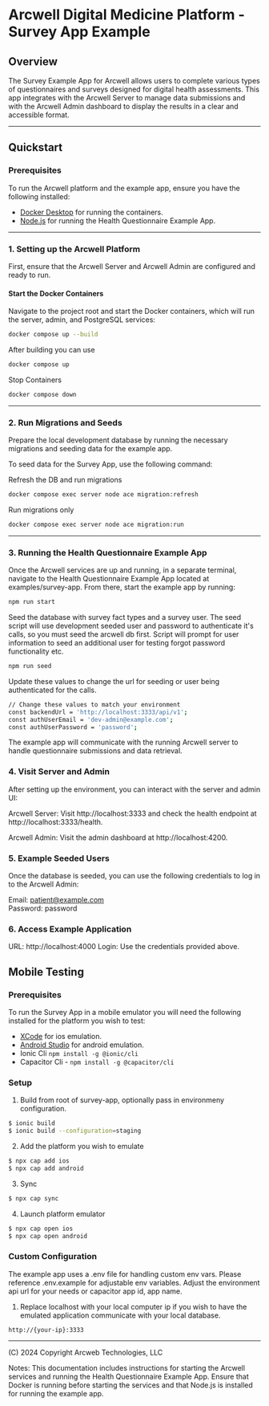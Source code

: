 # Arcwell Digital Medicine Platform - Survey App Example

## Overview
The Survey Example App for Arcwell allows users to complete various types of questionnaires and surveys designed for digital health assessments. This app integrates with the Arcwell Server to manage data submissions and with the Arcwell Admin dashboard to display the results in a clear and accessible format.

---

## Quickstart

### Prerequisites

To run the Arcwell platform and the example app, ensure you have the following installed:

- [Docker Desktop](https://www.docker.com/products/docker-desktop) for running the containers.
- [Node.js](https://nodejs.org/en) for running the Health Questionnaire Example App.

---

### 1. Setting up the Arcwell Platform

First, ensure that the Arcwell Server and Arcwell Admin are configured and ready to run.

#### Start the Docker Containers

Navigate to the project root and start the Docker containers, which will run the server, admin, and PostgreSQL services:

```bash
docker compose up --build
```

After building you can use
```bash
docker compose up
```

Stop Containers
```bash
docker compose down
```

---

### 2. Run Migrations and Seeds

Prepare the local development database by running the necessary migrations and seeding data for the example app.

To seed data for the Survey App, use the following command:

Refresh the DB and run migrations 
```bash
docker compose exec server node ace migration:refresh
```

Run migrations only
```bash 
docker compose exec server node ace migration:run
```

---

### 3. Running the Health Questionnaire Example App
Once the Arcwell services are up and running, in a separate terminal, navigate to the Health Questionnaire Example App located at examples/survey-app. From there, start the example app by running:

```bash
npm run start
```

Seed the database with survey fact types and a survey user. The seed script will use development seeded user and password to authenticate it's calls, so you must seed the arcwell db first. Script will prompt for user information to seed an additional user for testing forgot password functionality etc.
```bash
npm run seed
```
  
Update these values to change the url for seeding or user being authenticated for the calls.
```bash
// Change these values to match your environment
const backendUrl = 'http://localhost:3333/api/v1';
const authUserEmail = 'dev-admin@example.com';
const authUserPassword = 'password';
```

The example app will communicate with the running Arcwell server to handle questionnaire submissions and data retrieval.

### 4. Visit Server and Admin
After setting up the environment, you can interact with the server and admin UI:

Arcwell Server: Visit http://localhost:3333 and check the health endpoint at http://localhost:3333/health.

Arcwell Admin: Visit the admin dashboard at http://localhost:4200.

### 5. Example Seeded Users
Once the database is seeded, you can use the following credentials to log in to the Arcwell Admin:

Email: patient@example.com  
Password:	password

### 6. Access Example Application

URL: http://localhost:4000
Login: Use the credentials provided above.


## Mobile Testing

### Prerequisites

To run the Survey App in a mobile emulator you will need the following installed for the platform you wish to test:

- [XCode](https://apps.apple.com/us/app/xcode/id497799835) for ios emulation.
- [Android Studio](https://developer.android.com/studio) for android emulation.
- Ionic Cli `npm install -g @ionic/cli`
- Capacitor Cli - `npm install -g @capacitor/cli`  


### Setup 
1. Build from root of survey-app, optionally pass in environmeny configuration.
```bash
$ ionic build 
$ ionic build --configuration=staging

```

2. Add the platform you wish to emulate
```bash
$ npx cap add ios
$ npx cap add android
```

3. Sync
```bash
$ npx cap sync
```

4. Launch platform emulator
```bash
$ npx cap open ios
$ npx cap open android
```

### Custom Configuration

The example app uses a .env file for handling custom env vars. Please reference .env.example for adjustable env variables. Adjust the environment api url for your needs or capacitor app id, app name.

1. Replace localhost with your local computer ip if you wish to have the emulated application communicate with your local database.

```env
http://{your-ip}:3333
```


---

(C) 2024 Copyright Arcweb Technologies, LLC

Notes:
This documentation includes instructions for starting the Arcwell services and running the Health Questionnaire Example App.
Ensure that Docker is running before starting the services and that Node.js is installed for running the example app.